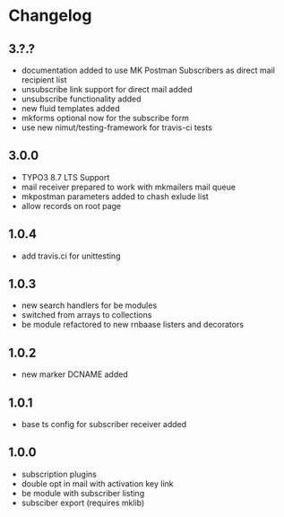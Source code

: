Changelog
=========

3.?.?
-----

 * documentation added to use MK Postman Subscribers as direct mail recipient list
 * unsubscribe link support for direct mail added
 * unsubscribe functionality added
 * new fluid templates added
 * mkforms optional now for the subscribe form
 * use new nimut/testing-framework for travis-ci tests
 

3.0.0
-----

 * TYPO3 8.7 LTS Support
 * mail receiver prepared to work with mkmailers mail queue
 * mkpostman parameters added to chash exlude list
 * allow records on root page


1.0.4
-----

 * add travis.ci for unittesting


1.0.3
-----

 * new search handlers for be modules
 * switched from arrays to collections
 * be module refactored to new rnbaase listers and decorators


1.0.2
-----

 * new marker DCNAME added


1.0.1
-----

 * base ts config for subscriber receiver added


1.0.0
-----

 * subscription plugins
 * double opt in mail with activation key link
 * be module with subscriber listing
 * subsciber export (requires mklib)

